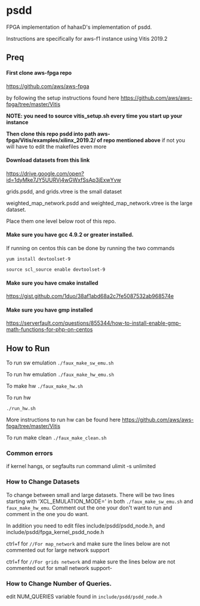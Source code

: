 # psdd
FPGA implementation of hahaxD's implementation of psdd.

Instructions are specifically for aws-f1 instance using Vitis 2019.2

## Preq

#### First clone aws-fpga repo
https://github.com/aws/aws-fpga

by following the setup instructions found here
https://github.com/aws/aws-fpga/tree/master/Vitis

**NOTE: you need to source vitis_setup.sh every time you start up your instance**

**Then clone this repo psdd into path aws-fpga/Vitis/examples/xilinx_2019.2/ of repo mentioned above**
if not you will have to edit the makefiles even more

#### Download datasets from this link
https://drive.google.com/open?id=1dyMke7JY5UURVj4wGWxfSsAp3jExwYvw

grids.psdd, and grids.vtree is the small dataset

weighted_map_network.psdd and weighted_map_network.vtree is the large dataset.

Place them one level below root of this repo.

#### Make sure you have gcc 4.9.2 or greater installed.

If running on centos this can be done by running the two commands

`yum install devtoolset-9`

`source scl_source enable devtoolset-9`

#### Make sure you have cmake installed

https://gist.github.com/1duo/38af1abd68a2c7fe5087532ab968574e

#### Make sure you have gmp installed

https://serverfault.com/questions/855344/how-to-install-enable-gmp-math-functions-for-php-on-centos

## How to Run
To run sw emulation
`./faux_make_sw_emu.sh`

To run hw emulation
`./faux_make_hw_emu.sh`

To make hw
`./faux_make_hw.sh`

To run hw

`./run_hw.sh`

More instructions to run hw can be found here https://github.com/aws/aws-fpga/tree/master/Vitis

To run make clean
`./faux_make_clean.sh`

### Common errors
if kernel hangs, or segfaults run command
ulimit -s  unlimited

### How to Change Datasets
To change between small and large datasets. There will be two lines  starting with 'XCL_EMULATION_MODE=' in both `./faux_make_sw_emu.sh` and `faux_make_hw_emu`. Comment out the one your don't want to run and comment in the one you do want.

In addition you need to edit files include/psdd/psdd_node.h, and include/psdd/fpga_kernel_psdd_node.h

ctrl+f for `//For map_network` and make sure the lines below are not commented out for large network support

ctrl+f for `//For grids network` and make sure the lines below are not commented out for small network support-

### How to Change Number of Queries.
edit NUM_QUERIES variable found in `include/psdd/psdd_node.h`
